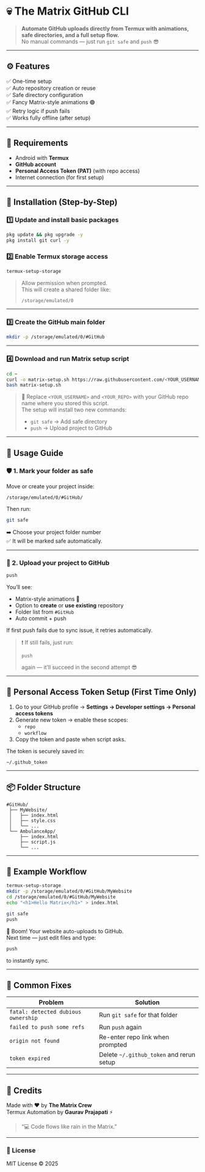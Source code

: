 # 💀 The Matrix GitHub CLI
> **Automate GitHub uploads directly from Termux with animations, safe directories, and a full setup flow.**  
> No manual commands — just run `git safe` and `push` 😎

---

## ⚙️ Features
✅ One-time setup  
✅ Auto repository creation or reuse  
✅ Safe directory configuration  
✅ Fancy Matrix-style animations 🟢  
✅ Retry logic if push fails  
✅ Works fully offline (after setup)

---

## 🧩 Requirements
- Android with **Termux**
- **GitHub account**
- **Personal Access Token (PAT)** (with repo access)
- Internet connection (for first setup)

---

## 🧰 Installation (Step-by-Step)

### 1️⃣ Update and install basic packages
```bash
pkg update && pkg upgrade -y
pkg install git curl -y
```

### 2️⃣ Enable Termux storage access
```bash
termux-setup-storage
```
> Allow permission when prompted.  
> This will create a shared folder like:
> ```
> /storage/emulated/0
> ```

---

### 3️⃣ Create the GitHub main folder
```bash
mkdir -p /storage/emulated/0/#GitHub
```

---

### 4️⃣ Download and run Matrix setup script
```bash
cd ~
curl -o matrix-setup.sh https://raw.githubusercontent.com/<YOUR_USERNAME>/<YOUR_REPO>/main/matrix-setup.sh
bash matrix-setup.sh
```

> 🔹 Replace `<YOUR_USERNAME>` and `<YOUR_REPO>` with your GitHub repo name where you stored this script.  
> The setup will install two new commands:
> - `git safe` → Add safe directory  
> - `push` → Upload project to GitHub

---

## 🧱 Usage Guide

### 🛡️ 1. Mark your folder as safe
Move or create your project inside:
```
/storage/emulated/0/#GitHub/
```

Then run:
```bash
git safe
```
➡️ Choose your project folder number  
✅ It will be marked safe automatically.

---

### 🚀 2. Upload your project to GitHub
```bash
push
```

You’ll see:
- Matrix-style animations 🌱  
- Option to **create** or **use existing** repository  
- Folder list from `#GitHub`  
- Auto commit + push

If first push fails due to sync issue, it retries automatically.

> ❗ If still fails, just run:
> ```
> push
> ```
> again — it’ll succeed in the second attempt 😎

---

## 🔑 Personal Access Token Setup (First Time Only)
1. Go to your GitHub profile → **Settings → Developer settings → Personal access tokens**
2. Generate new token → enable these scopes:
   - `repo`
   - `workflow`
3. Copy the token and paste when script asks.

The token is securely saved in:
```
~/.github_token
```

---

## 📦 Folder Structure
```
#GitHub/
 ├── MyWebsite/
 │   ├── index.html
 │   ├── style.css
 │   └── ...
 └── AmbulanceApp/
     ├── index.html
     ├── script.js
     └── ...
```

---

## 🧠 Example Workflow

```bash
termux-setup-storage
mkdir -p /storage/emulated/0/#GitHub/MyWebsite
cd /storage/emulated/0/#GitHub/MyWebsite
echo "<h1>Hello Matrix</h1>" > index.html

git safe
push
```

🎉 Boom! Your website auto-uploads to GitHub.  
Next time — just edit files and type:
```bash
push
```
to instantly sync.

---

## 🧩 Common Fixes

| Problem | Solution |
|----------|-----------|
| `fatal: detected dubious ownership` | Run `git safe` for that folder |
| `failed to push some refs` | Run `push` again |
| `origin not found` | Re-enter repo link when prompted |
| `token expired` | Delete `~/.github_token` and rerun setup |

---

## 💚 Credits
Made with ❤️ by **The Matrix Crew**  
Termux Automation by **Gaurav Prajapati** ⚡  
> “💻 Code flows like rain in the Matrix.”

---

### 🧾 License
MIT License © 2025
